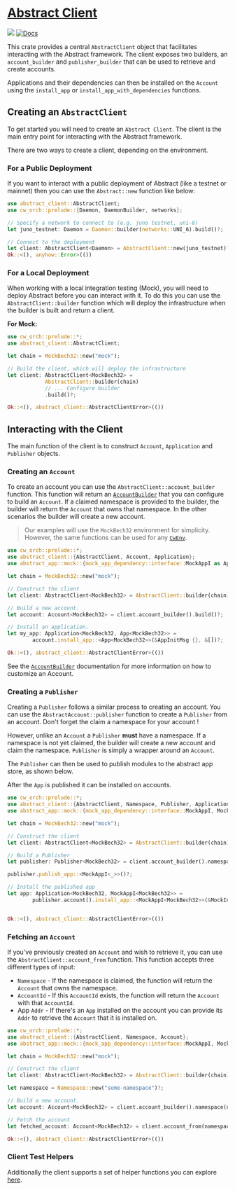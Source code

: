 # [Abstract Client](https://crates.io/abstract-client)

[![](https://img.shields.io/crates/v/abstract-client.svg)](https://crates.io/crates/abstract-client) [![Docs](https://docs.rs/abstract-client/badge.svg)](https://docs.rs/abstract-client)

This crate provides a central `AbstractClient` object that facilitates interacting with the Abstract framework. The client exposes two builders, an `account_builder` and `publisher_builder` that can be used to retrieve and create accounts.

Applications and their dependencies can then be installed on the `Account` using the `install_app` or `install_app_with_dependencies` functions.

## Creating an `AbstractClient`

To get started you will need to create an `Abstract Client`. The client is the main entry point for interacting with the Abstract framework.

There are two ways to create a client, depending on the environment.

### For a Public Deployment

If you want to interact with a public deployment of Abstract (like a testnet or mainnet) then you can use the `Abstract::new` function like below:

```rust no_run
use abstract_client::AbstractClient;
use cw_orch::prelude::{Daemon, DaemonBuilder, networks};

// Specify a network to connect to (e.g. juno testnet, uni-6) 
let juno_testnet: Daemon = Daemon::builder(networks::UNI_6).build()?;

// Connect to the deployment
let client: AbstractClient<Daemon> = AbstractClient::new(juno_testnet)?;
Ok::<(), anyhow::Error>(())
```

### For a Local Deployment

When working with a local integration testing (Mock), you will need to deploy Abstract before you can interact with it. To do this you can use the `AbstractClient::builder` function which will deploy the infrastructure when the builder is built and return a client.

**For Mock:** 
```rust
use cw_orch::prelude::*;
use abstract_client::AbstractClient;

let chain = MockBech32::new("mock");

// Build the client, which will deploy the infrastructure
let client: AbstractClient<MockBech32> = 
            AbstractClient::builder(chain)
            // ... Configure builder 
            .build()?;

Ok::<(), abstract_client::AbstractClientError>(())
```

## Interacting with the Client

The main function of the client is to construct `Account`, `Application` and `Publisher` objects.

### Creating an `Account`

To create an account you can use the `AbstractClient::account_builder` function. This function will return an [`AccountBuilder`](https://docs.rs/abstract-client/latest/abstract_client/struct.AccountBuilder.html) that you can configure to build an `Account`. If a claimed namespace is provided to the builder, the builder will return the `Account` that owns that namespace. In the other scenarios the builder will create a new account.

> Our examples will use the `MockBech32` environment for simplicity. However, the same functions can be used for any [`CwEnv`](https://docs.rs/cw-orch/latest/cw_orch/environment/trait.CwEnv.html).

```rust no_run
use cw_orch::prelude::*;
use abstract_client::{AbstractClient, Account, Application};
use abstract_app::mock::{mock_app_dependency::interface::MockAppI as App, MockInitMsg as AppInitMsg};

let chain = MockBech32::new("mock");

// Construct the client
let client: AbstractClient<MockBech32> = AbstractClient::builder(chain).build()?;

// Build a new account.
let account: Account<MockBech32> = client.account_builder().build()?;

// Install an application.
let my_app: Application<MockBech32, App<MockBech32>> =
        account.install_app::<App<MockBech32>>(&AppInitMsg {}, &[])?;

Ok::<(), abstract_client::AbstractClientError>(())
```

See the [`AccountBuilder`](https://docs.rs/abstract-client/latest/abstract_client/struct.AccountBuilder.html) documentation for more information on how to customize an Account.

### Creating a `Publisher`

Creating a `Publisher` follows a similar process to creating an account. You can use the `AbstractAccount::publisher` function to create a `Publisher` from an account. Don't forget the claim a namespace for your account ! 

However, unlike an `Account` a `Publisher` **must** have a namespace. If a namespace is not yet claimed, the builder will create a new account and claim the namespace. `Publisher` is simply a wrapper around an `Account`.

The `Publisher` can then be used to publish modules to the abstract app store, as shown below.

After the `App` is published it can be installed on accounts.

```rust
use cw_orch::prelude::*;
use abstract_client::{AbstractClient, Namespace, Publisher, Application};
use abstract_app::mock::{mock_app_dependency::interface::MockAppI, MockInitMsg};

let chain = MockBech32::new("mock");

// Construct the client
let client: AbstractClient<MockBech32> = AbstractClient::builder(chain).build()?;

// Build a Publisher
let publisher: Publisher<MockBech32> = client.account_builder().namespace(Namespace::new("tester")?).build()?.publisher()?;

publisher.publish_app::<MockAppI<_>>()?;

// Install the published app
let app: Application<MockBech32, MockAppI<MockBech32>> =
        publisher.account().install_app::<MockAppI<MockBech32>>(&MockInitMsg {}, &[])?;


Ok::<(), abstract_client::AbstractClientError>(())
```

### Fetching an `Account`

If you've previously created an `Account` and wish to retrieve it, you can use the `AbstractClient::account_from` function. This function accepts three different types of input:

- `Namespace` - If the namespace is claimed, the function will return the `Account` that owns the namespace.
- `AccountId` - If this `AccountId` exists, the function will return the `Account` with that `AccountId`.
- App `Addr` - If there's an `App` installed on the account you can provide its `Addr` to retrieve the `Account` that it is installed on.

```rust
use cw_orch::prelude::*;
use abstract_client::{AbstractClient, Namespace, Account};
use abstract_app::mock::{mock_app_dependency::interface::MockAppI, MockInitMsg};

let chain = MockBech32::new("mock");

// Construct the client
let client: AbstractClient<MockBech32> = AbstractClient::builder(chain).build()?;

let namespace = Namespace::new("some-namespace")?;

// Build a new account.
let account: Account<MockBech32> = client.account_builder().namespace(namespace.clone()).build()?;

// Fetch the account
let fetched_account: Account<MockBech32> = client.account_from(namespace)?;

Ok::<(), abstract_client::AbstractClientError>(())
```

### Client Test Helpers

Additionally the client supports a set of helper functions you can explore <a href="https://docs.rs/abstract-client/latest/abstract_client/struct.AbstractClient.html" target="_blank">here</a>.
